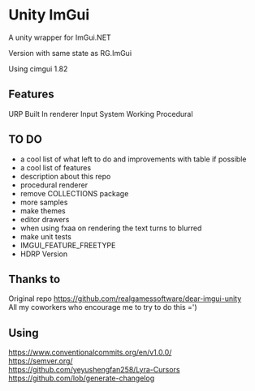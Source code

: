 # Unity ImGui
A unity wrapper for ImGui.NET

Version with same state as RG.ImGui

Using cimgui 1.82

## Features

URP
Built In renderer
Input System
Working Procedural

## TO DO

- a cool list of what left to do and improvements with table if possible
- a cool list of features
- description about this repo
- procedural renderer
- remove COLLECTIONS package
- more samples 
- make themes
- editor drawers
- when using fxaa on rendering the text turns to blurred 
- make unit tests
- IMGUI_FEATURE_FREETYPE
- HDRP Version

## Thanks to  
Original repo https://github.com/realgamessoftware/dear-imgui-unity  
All my coworkers who encourage me to try to do this =')  

## Using 
https://www.conventionalcommits.org/en/v1.0.0/  
https://semver.org/  
https://github.com/yeyushengfan258/Lyra-Cursors  
https://github.com/lob/generate-changelog  